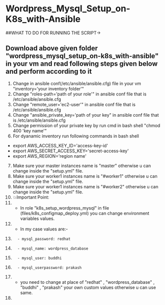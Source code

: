 # Wordpress_Mysql_Setup_on-K8s_with-Ansible

##WHAT TO DO FOR RUNNING THE SCRIPT->
## Download above given folder "wordpress_mysql_setup_on-k8s_with-ansible" in your vm and read following steps given below and perform according to it

1. Change in ansible conf(/etc/ansible/ansible.cfg) file in your vm "inventory='your inventory folder'"
2. Change "roles-path='path of your role'" in ansible conf file that is /etc/ansible/ansible.cfg
3. Change "remote_user='ec2-user'" in ansible conf file that is /etc/ansible/ansible.cfg
4. Change "ansible_private_key='path of your key" in ansible conf file that is /etc/ansible/ansible.cfg
5. Change permission of your private key by run cmd in bash shell "chmod 400 'key name'"
6. For dyanamic inventory run following commands in bash shell
 - export AWS_ACCESS_KEY_ID='access-key-id'
 - export AWS_SECRET_ACCESS_KEY='secret-access-key'
 - export AWS_REGION='region name'
7. Make sure your master instances name is "master" otherwise u can change inside the "setup.yml" file.
8. Make sure your worker1 instances name is "#worker1" otherwise u can change inside the "setup.yml" file.
9. Make sure your worker1 instances name is "#worker2" otherwise u can change inside the "setup.yml" file.
10. 💥Important Point:
11.    - In role "k8s_setup_wordpress_mysql" in file (files/k8s_configmap_deploy.yml) you can change environment variables values.
12.    - In my case values are:-
13.       - mysql_password: redhat
14.       - mysql_name: wordpress_database
15.       - mysql_user: buddhi
16.       - mysql_userpassword: prakash
17.    - you need to change at place of "redhat" , "wordpress_database" , "buddhi" , "prakash" your own custom values otherwise u can use same.
18.

